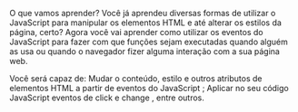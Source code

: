 O que vamos aprender?
Você já aprendeu diversas formas de utilizar o JavaScript para manipular os elementos HTML e até alterar os estilos da página, certo?
Agora você vai aprender como utilizar os eventos do JavaScript para fazer com que funções sejam executadas quando alguém as usa ou quando o navegador fizer alguma interação com a sua página web.

Você será capaz de:
Mudar o conteúdo, estilo e outros atributos de elementos HTML a partir de eventos do JavaScript ;
Aplicar no seu código JavaScript eventos de click e change , entre outros.